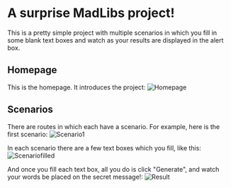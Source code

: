 # A surprise MadLibs project!

This is a pretty simple project with multiple scenarios in which you fill in some blank text boxes and watch as your results are displayed in the alert box.

## Homepage

This is the homepage. It introduces the project:
![Homepage](https://user-images.githubusercontent.com/91102600/146870247-5ca4ad21-98d7-4e41-b923-b34be2f51610.png)

## Scenarios

There are routes in which each have a scenario. For example, here is the first scenario:
![Scenario1](https://user-images.githubusercontent.com/91102600/146870593-d236a387-2c01-4965-818d-6d040ea4d9d8.png)

In each scenario there are a few text boxes which you fill, like this:
![Scenariofilled](https://user-images.githubusercontent.com/91102600/146870891-e812e719-eb55-471b-96d6-400c567c6290.png)

And once you fill each text box, all you do is click "Generate", and watch your words be placed on the secret message!:
![Result](https://user-images.githubusercontent.com/91102600/146870936-7f674649-a9d6-4069-9f8b-d529d7cef722.png)